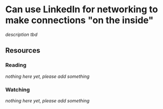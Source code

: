 # Can use LinkedIn for networking to make connections "on the inside"
_description tbd_
## Resources
### Reading
_nothing here yet, please add something_
### Watching
_nothing here yet, please add something_
